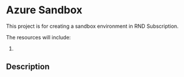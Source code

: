 # Azure Sandbox

This project is for creating a sandbox environment in RND Subscription.

The resources will include:

1.

## Description

